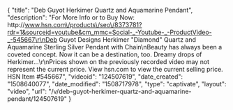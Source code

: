 {
    "title": "Deb Guyot Herkimer Quartz and Aquamarine Pendant",
    "description": "For More Info or to Buy Now: http:\/\/www.hsn.com\/products\/seo\/8373781?rdr=1&sourceid=youtube&cm_mmc=Social-_-Youtube-_-ProductVideo-_-545667\r\nDeb Guyot Designs Herkimer \"Diamond\" Quartz and Aquamarine Sterling Silver Pendant with Chain\nBeauty has always been a coveted concept. Now it can be a destination, too. Dreamy drops of Herkimer...\r\nPrices shown on the previously recorded video may not represent the current price.  View hsn.com to view the current selling price. HSN Item #545667",
    "videoid": "124507619",
    "date_created": "1508640077",
    "date_modified": "1508717978",
    "type": "captivate",
    "layout": "video",
    "url": "\/v\/deb-guyot-herkimer-quartz-and-aquamarine-pendant\/124507619"
}